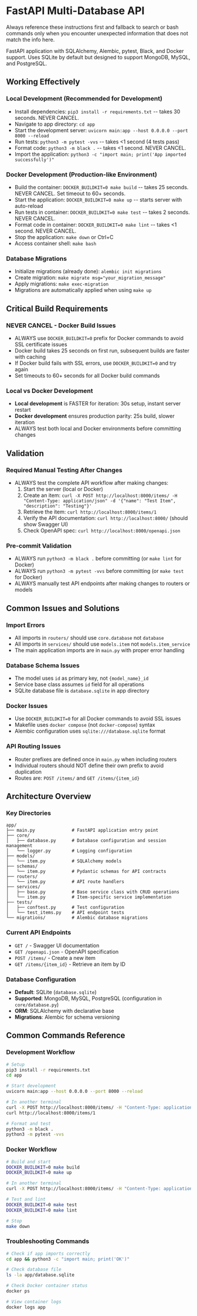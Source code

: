 # FastAPI Multi-Database API

Always reference these instructions first and fallback to search or bash commands only when you encounter unexpected information that does not match the info here.

FastAPI application with SQLAlchemy, Alembic, pytest, Black, and Docker support. Uses SQLite by default but designed to support MongoDB, MySQL, and PostgreSQL.

## Working Effectively

### Local Development (Recommended for Development)
- Install dependencies: `pip3 install -r requirements.txt` -- takes 30 seconds. NEVER CANCEL.
- Navigate to app directory: `cd app`
- Start the development server: `uvicorn main:app --host 0.0.0.0 --port 8000 --reload`
- Run tests: `python3 -m pytest -vvs` -- takes <1 second (4 tests pass)
- Format code: `python3 -m black .` -- takes <1 second. NEVER CANCEL.
- Import the application: `python3 -c "import main; print('App imported successfully')"`

### Docker Development (Production-like Environment)
- Build the container: `DOCKER_BUILDKIT=0 make build` -- takes 25 seconds. NEVER CANCEL. Set timeout to 60+ seconds.
- Start the application: `DOCKER_BUILDKIT=0 make up` -- starts server with auto-reload
- Run tests in container: `DOCKER_BUILDKIT=0 make test` -- takes 2 seconds. NEVER CANCEL.
- Format code in container: `DOCKER_BUILDKIT=0 make lint` -- takes <1 second. NEVER CANCEL.
- Stop the application: `make down` or Ctrl+C
- Access container shell: `make bash`

### Database Migrations
- Initialize migrations (already done): `alembic init migrations`
- Create migration: `make migrate msg="your_migration_message"`
- Apply migrations: `make exec-migration`
- Migrations are automatically applied when using `make up`

## Critical Build Requirements

### NEVER CANCEL - Docker Build Issues
- ALWAYS use `DOCKER_BUILDKIT=0` prefix for Docker commands to avoid SSL certificate issues
- Docker build takes 25 seconds on first run, subsequent builds are faster with caching
- If Docker build fails with SSL errors, use `DOCKER_BUILDKIT=0` and try again
- Set timeouts to 60+ seconds for all Docker build commands

### Local vs Docker Development
- **Local development** is FASTER for iteration: 30s setup, instant server restart
- **Docker development** ensures production parity: 25s build, slower iteration
- ALWAYS test both local and Docker environments before committing changes

## Validation

### Required Manual Testing After Changes
- ALWAYS test the complete API workflow after making changes:
  1. Start the server (local or Docker)
  2. Create an item: `curl -X POST http://localhost:8000/items/ -H "Content-Type: application/json" -d '{"name": "Test Item", "description": "Testing"}'`
  3. Retrieve the item: `curl http://localhost:8000/items/1`
  4. Verify the API documentation: `curl http://localhost:8000/` (should show Swagger UI)
  5. Check OpenAPI spec: `curl http://localhost:8000/openapi.json`

### Pre-commit Validation
- ALWAYS run `python3 -m black .` before committing (or `make lint` for Docker)
- ALWAYS run `python3 -m pytest -vvs` before committing (or `make test` for Docker)
- ALWAYS manually test API endpoints after making changes to routers or models

## Common Issues and Solutions

### Import Errors
- All imports in `routers/` should use `core.database` not `database`
- All imports in `services/` should use `models.item` not `models.item_service`
- The main application imports are in `main.py` with proper error handling

### Database Schema Issues
- The model uses `id` as primary key, not `{model_name}_id`
- Service base class assumes `id` field for all operations
- SQLite database file is `database.sqlite` in app directory

### Docker Issues
- Use `DOCKER_BUILDKIT=0` for all Docker commands to avoid SSL issues
- Makefile uses `docker compose` (not `docker-compose`) syntax
- Alembic configuration uses `sqlite:///database.sqlite` format

### API Routing Issues
- Router prefixes are defined once in `main.py` when including routers
- Individual routers should NOT define their own prefix to avoid duplication
- Routes are: `POST /items/` and `GET /items/{item_id}`

## Architecture Overview

### Key Directories
```
app/
├── main.py              # FastAPI application entry point
├── core/
│   ├── database.py      # Database configuration and session management
│   └── logger.py        # Logging configuration
├── models/
│   └── item.py          # SQLAlchemy models
├── schemas/
│   └── item.py          # Pydantic schemas for API contracts
├── routers/
│   └── item.py          # API route handlers
├── services/
│   ├── base.py          # Base service class with CRUD operations
│   └── item.py          # Item-specific service implementation
├── tests/
│   ├── conftest.py      # Test configuration
│   └── test_items.py    # API endpoint tests
└── migrations/          # Alembic database migrations
```

### Current API Endpoints
- `GET /` - Swagger UI documentation
- `GET /openapi.json` - OpenAPI specification
- `POST /items/` - Create a new item
- `GET /items/{item_id}` - Retrieve an item by ID

### Database Configuration
- **Default**: SQLite (`database.sqlite`)
- **Supported**: MongoDB, MySQL, PostgreSQL (configuration in `core/database.py`)
- **ORM**: SQLAlchemy with declarative base
- **Migrations**: Alembic for schema versioning

## Common Commands Reference

### Development Workflow
```bash
# Setup
pip3 install -r requirements.txt
cd app

# Start development
uvicorn main:app --host 0.0.0.0 --port 8000 --reload

# In another terminal
curl -X POST http://localhost:8000/items/ -H "Content-Type: application/json" -d '{"name": "Test", "description": "Test item"}'
curl http://localhost:8000/items/1

# Format and test
python3 -m black .
python3 -m pytest -vvs
```

### Docker Workflow
```bash
# Build and start
DOCKER_BUILDKIT=0 make build
DOCKER_BUILDKIT=0 make up

# In another terminal
curl -X POST http://localhost:8000/items/ -H "Content-Type: application/json" -d '{"name": "Docker Test", "description": "Via container"}'

# Test and lint
DOCKER_BUILDKIT=0 make test
DOCKER_BUILDKIT=0 make lint

# Stop
make down
```

### Troubleshooting Commands
```bash
# Check if app imports correctly
cd app && python3 -c "import main; print('OK')"

# Check database file
ls -la app/database.sqlite

# Check Docker container status
docker ps

# View container logs
docker logs app
```